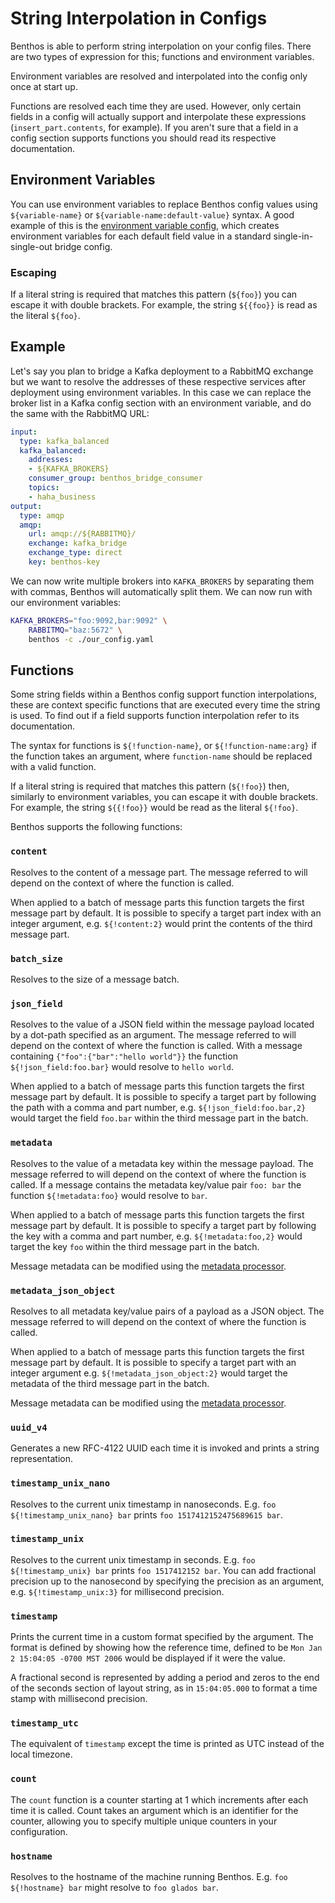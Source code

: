 String Interpolation in Configs
===============================

Benthos is able to perform string interpolation on your config files. There are
two types of expression for this; functions and environment variables.

Environment variables are resolved and interpolated into the config only once at
start up.

Functions are resolved each time they are used. However, only certain fields in
a config will actually support and interpolate these expressions
(`insert_part.contents`, for example). If you aren't sure that a field in a
config section supports functions you should read its respective documentation.

## Environment Variables

You can use environment variables to replace Benthos config values using
`${variable-name}` or `${variable-name:default-value}` syntax. A good example of
this is the [environment variable config][env_var_config], which creates
environment variables for each default field value in a standard
single-in-single-out bridge config.

### Escaping

If a literal string is required that matches this pattern (`${foo}`) you can
escape it with double brackets. For example, the string `${{foo}}` is read as
the literal `${foo}`.

## Example

Let's say you plan to bridge a Kafka deployment to a RabbitMQ exchange but we
want to resolve the addresses of these respective services after deployment
using environment variables. In this case we can replace the broker list in a
Kafka config section with an environment variable, and do the same with the
RabbitMQ URL:

``` yaml
input:
  type: kafka_balanced
  kafka_balanced:
    addresses:
    - ${KAFKA_BROKERS}
    consumer_group: benthos_bridge_consumer
    topics:
    - haha_business
output:
  type: amqp
  amqp:
    url: amqp://${RABBITMQ}/
    exchange: kafka_bridge
    exchange_type: direct
    key: benthos-key
```

We can now write multiple brokers into `KAFKA_BROKERS` by separating them with
commas, Benthos will automatically split them. We can now run with our
environment variables:

``` sh
KAFKA_BROKERS="foo:9092,bar:9092" \
	RABBITMQ="baz:5672" \
	benthos -c ./our_config.yaml
```

## Functions

Some string fields within a Benthos config support function interpolations,
these are context specific functions that are executed every time the string is
used. To find out if a field supports function interpolation refer to its
documentation.

The syntax for functions is `${!function-name}`, or `${!function-name:arg}` if
the function takes an argument, where `function-name` should be replaced with a
valid function.

If a literal string is required that matches this pattern (`${!foo}`) then,
similarly to environment variables, you can escape it with double brackets. For
example, the string `${{!foo}}` would be read as the literal `${!foo}`.

Benthos supports the following functions:

### `content`

Resolves to the content of a message part. The message referred to will depend
on the context of where the function is called.

When applied to a batch of message parts this function targets the first message
part by default. It is possible to specify a target part index with an integer
argument, e.g. `${!content:2}` would print the contents of the third message
part.

### `batch_size`

Resolves to the size of a message batch.

### `json_field`

Resolves to the value of a JSON field within the message payload located by a
dot-path specified as an argument. The message referred to will depend on the
context of where the function is called. With a message containing
`{"foo":{"bar":"hello world"}}` the function `${!json_field:foo.bar}` would
resolve to `hello world`.

When applied to a batch of message parts this function targets the first message
part by default. It is possible to specify a target part by following the path
with a comma and part number, e.g. `${!json_field:foo.bar,2}` would target the
field `foo.bar` within the third message part in the batch.

### `metadata`

Resolves to the value of a metadata key within the message payload. The message
referred to will depend on the context of where the function is called.
If a message contains the metadata key/value pair `foo: bar` the function
`${!metadata:foo}` would resolve to `bar`.

When applied to a batch of message parts this function targets the first message
part by default. It is possible to specify a target part by following the key
with a comma and part number, e.g. `${!metadata:foo,2}` would target the
key `foo` within the third message part in the batch.

Message metadata can be modified using the
[metadata processor](./processors/README.md#metadata).

### `metadata_json_object`

Resolves to all metadata key/value pairs of a payload as a JSON object. The
message referred to will depend on the context of where the function is called.

When applied to a batch of message parts this function targets the first message
part by default. It is possible to specify a target part with an integer
argument e.g. `${!metadata_json_object:2}` would target the metadata of the
third message part in the batch.

Message metadata can be modified using the
[metadata processor](./processors/README.md#metadata).

### `uuid_v4`

Generates a new RFC-4122 UUID each time it is invoked and prints a string
representation.

### `timestamp_unix_nano`

Resolves to the current unix timestamp in nanoseconds. E.g.
`foo ${!timestamp_unix_nano} bar` prints `foo 1517412152475689615 bar`.

### `timestamp_unix`

Resolves to the current unix timestamp in seconds. E.g.
`foo ${!timestamp_unix} bar` prints `foo 1517412152 bar`. You can add fractional
precision up to the nanosecond by specifying the precision as an argument, e.g.
`${!timestamp_unix:3}` for millisecond precision.

### `timestamp`

Prints the current time in a custom format specified by the argument. The format
is defined by showing how the reference time, defined to be
`Mon Jan 2 15:04:05 -0700 MST 2006` would be displayed if it were the value.

A fractional second is represented by adding a period and zeros to the end of
the seconds section of layout string, as in `15:04:05.000` to format a time
stamp with millisecond precision.

### `timestamp_utc`

The equivalent of `timestamp` except the time is printed as UTC instead of the
local timezone.

### `count`

The `count` function is a counter starting at 1 which increments after each time
it is called. Count takes an argument which is an identifier for the counter,
allowing you to specify multiple unique counters in your configuration.

### `hostname`

Resolves to the hostname of the machine running Benthos. E.g.
`foo ${!hostname} bar` might resolve to `foo glados bar`.

[env_var_config]: https://github.com/Jeffail/benthos/blob/master/config/env/default.yaml
